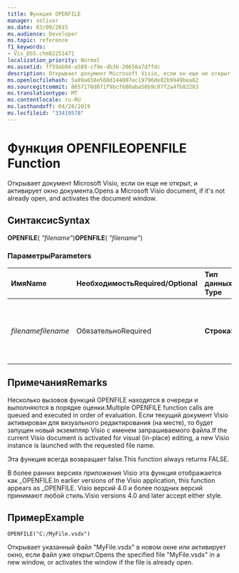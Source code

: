 ```yaml
---
title: Функция OPENFILE
manager: soliver
ms.date: 03/09/2015
ms.audience: Developer
ms.topic: reference
f1_keywords:
- Vis_DSS.chm82251471
localization_priority: Normal
ms.assetid: ff59ab04-a589-cf9e-db3b-20658a7dffdc
description: Открывает документ Microsoft Visio, если он еще не открыт, и активирует окно документа.
ms.openlocfilehash: 5a89a658e560d144007ec19796de82b9949bea82
ms.sourcegitcommit: 8657170d071f9bcf680aba50b9c07f2a4fb82283
ms.translationtype: MT
ms.contentlocale: ru-RU
ms.lasthandoff: 04/28/2019
ms.locfileid: "33419578"
---
```

# <a name="openfile-function"></a><span data-ttu-id="54e3d-103">Функция OPENFILE</span><span class="sxs-lookup"><span data-stu-id="54e3d-103">OPENFILE Function</span></span>

<span data-ttu-id="54e3d-104">Открывает документ Microsoft Visio, если он еще не открыт, и активирует окно документа.</span><span class="sxs-lookup"><span data-stu-id="54e3d-104">Opens a Microsoft Visio document, if it's not already open, and activates the document window.</span></span>
  
## <a name="syntax"></a><span data-ttu-id="54e3d-105">Синтаксис</span><span class="sxs-lookup"><span data-stu-id="54e3d-105">Syntax</span></span>

 <span data-ttu-id="54e3d-106">**OPENFILE**( _"filename"_)</span><span class="sxs-lookup"><span data-stu-id="54e3d-106">**OPENFILE**( _"filename"_)</span></span>
  
### <a name="parameters"></a><span data-ttu-id="54e3d-107">Параметры</span><span class="sxs-lookup"><span data-stu-id="54e3d-107">Parameters</span></span>

|<span data-ttu-id="54e3d-108">**Имя**</span><span class="sxs-lookup"><span data-stu-id="54e3d-108">**Name**</span></span>|<span data-ttu-id="54e3d-109">**Необходимость**</span><span class="sxs-lookup"><span data-stu-id="54e3d-109">**Required/Optional**</span></span>|<span data-ttu-id="54e3d-110">**Тип данных**</span><span class="sxs-lookup"><span data-stu-id="54e3d-110">**Data Type**</span></span>|<span data-ttu-id="54e3d-111">**Описание**</span><span class="sxs-lookup"><span data-stu-id="54e3d-111">**Description**</span></span>|
|:-----|:-----|:-----|:-----|
| <span data-ttu-id="54e3d-112">_filename_</span><span class="sxs-lookup"><span data-stu-id="54e3d-112">_filename_</span></span> <br/> |<span data-ttu-id="54e3d-113">Обязательно</span><span class="sxs-lookup"><span data-stu-id="54e3d-113">Required</span></span>  <br/> |<span data-ttu-id="54e3d-114">**Строка**</span><span class="sxs-lookup"><span data-stu-id="54e3d-114">**String**</span></span> <br/> |<span data-ttu-id="54e3d-115">Имя файла, включая путь к файлу, который необходимо открыть.</span><span class="sxs-lookup"><span data-stu-id="54e3d-115">The name of the file, including file path, you want to open.</span></span>  <br/> |
   
## <a name="remarks"></a><span data-ttu-id="54e3d-116">Примечания</span><span class="sxs-lookup"><span data-stu-id="54e3d-116">Remarks</span></span>

<span data-ttu-id="54e3d-117">Несколько вызовов функций OPENFILE находятся в очереди и выполняются в порядке оценки.</span><span class="sxs-lookup"><span data-stu-id="54e3d-117">Multiple OPENFILE function calls are queued and executed in order of evaluation.</span></span> <span data-ttu-id="54e3d-118">Если текущий документ Visio активирован для визуального редактирования (на месте), то будет запущен новый экземпляр Visio с именем запрашиваемого файла.</span><span class="sxs-lookup"><span data-stu-id="54e3d-118">If the current Visio document is activated for visual (in-place) editing, a new Visio instance is launched with the requested file name.</span></span> 
  
<span data-ttu-id="54e3d-119">Эта функция всегда возвращает false.</span><span class="sxs-lookup"><span data-stu-id="54e3d-119">This function always returns FALSE.</span></span> 
  
<span data-ttu-id="54e3d-120">В более ранних версиях приложения Visio эта функция отображается как _OPENFILE.</span><span class="sxs-lookup"><span data-stu-id="54e3d-120">In earlier versions of the Visio application, this function appears as _OPENFILE.</span></span> <span data-ttu-id="54e3d-121">Visio версий 4.0 и более поздних версий принимают любой стиль.</span><span class="sxs-lookup"><span data-stu-id="54e3d-121">Visio versions 4.0 and later accept either style.</span></span> 
  
## <a name="example"></a><span data-ttu-id="54e3d-122">Пример</span><span class="sxs-lookup"><span data-stu-id="54e3d-122">Example</span></span>

 `OPENFILE("C:/MyFile.vsdx")`
  
<span data-ttu-id="54e3d-123">Открывает указанный файл "MyFile.vsdx" в новом окне или активирует окно, если файл уже открыт.</span><span class="sxs-lookup"><span data-stu-id="54e3d-123">Opens the specified file "MyFile.vsdx" in a new window, or activates the window if the file is already open.</span></span> 
  

